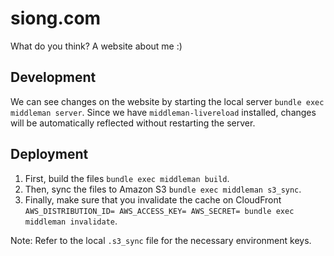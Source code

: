 # siong.com

What do you think?  A website about me :)

## Development

We can see changes on the website by starting the local server `bundle exec middleman server`. Since we have `middleman-livereload` installed, changes will be automatically reflected without restarting the server.

## Deployment

1. First, build the files `bundle exec middleman build`.
2. Then, sync the files to Amazon S3 `bundle exec middleman s3_sync`.
3. Finally, make sure that you invalidate the cache on CloudFront `AWS_DISTRIBUTION_ID= AWS_ACCESS_KEY= AWS_SECRET= bundle exec middleman invalidate`.

Note: Refer to the local `.s3_sync` file for the necessary environment keys.
